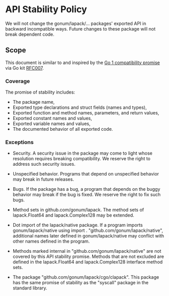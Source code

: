 # API Stability Policy

We will not change the gonum/lapack/... packages' exported API in backward incompatible ways.
Future changes to these package will not break dependent code.

## Scope

This document is similar to and inspired by the [Go 1 compatibility
promise](https://golang.org/doc/go1compat) via Go kit [RFC007](https://github.com/go-kit/kit/blob/master/rfc/rfc007-api-stability.md).

### Coverage

The promise of stability includes:

* The package name,
* Exported type declarations and struct fields (names and types),
* Exported function and method names, parameters, and return values,
* Exported constant names and values,
* Exported variable names and values,
* The documented behavior of all exported code.

### Exceptions

* Security. A security issue in the package may come to light whose resolution
  requires breaking compatibility. We reserve the right to address such security
  issues.

* Unspecified behavior. Programs that depend on unspecified behavior may break
  in future releases.

* Bugs. If the package has a bug, a program that depends on the buggy behavior
  may break if the bug is fixed. We reserve the right to fix such bugs.

* Method sets in github.com/gonum/lapack. The method sets of lapack.Float64 and
  lapack.Complex128 may be extended.

* Dot import of the lapack/native package. If a program imports gonum/lapack/native
  using import . "github.com/gonum/lapack/native", additional names later defined
  in gonum/lapack/native may conflict with other names defined in the program.

* Methods marked internal in "github.com/gonum/lapack/native" are not covered by this
  API stability promise. Methods that are not excluded are defined in the lapack.Float64
  and lapack.Complex128 interface method sets.

* The package "github.com/gonum/lapack/cgo/clapack". This package has the same
  promise of stability as the "syscall" package in the standard library.